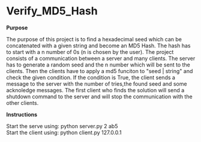 # Verify_MD5_Hash

**Purpose**

The purpose of this project is to find a hexadecimal seed which can be concatenated with a given string and become an MD5 Hash. The hash has to start with a n number of 0s (n is chosen by the user). 
The project consists of a communication between a server and many clients. The server has to generate a random seed and the n number which will be sent to the clients. Then the clients have to apply a md5 funciton to "seed | string" and check the given condition. If the condition is True, the client sends a message to the server with the number of tries,the found seed and some acknoledge messages. 
The first client who finds the solution will send a shutdown command to the server and will stop the communication with the other clients.


**Instructions**

Start the serve using: python server.py 2 ab5  
Start the client using: python client.py 127.0.0.1
